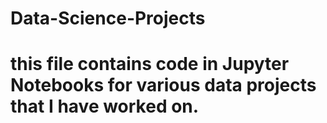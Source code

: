 # Data-Science-Projects
# this file contains code in Jupyter Notebooks for various data projects that I have worked on.
